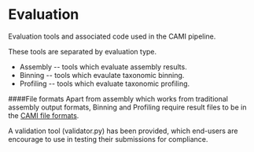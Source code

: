 Evaluation
==========

Evaluation tools and associated code used in the CAMI pipeline.

These tools are separated by evaluation type.

* Assembly -- tools which evaluate assembly results.
* Binning -- tools which evaulate taxonomic binning.
* Profiling -- tools which evaluate taxonomic profiling.

####File formats
Apart from assembly which works from traditional assembly output formats, Binning and Profiling require result files to be in the [CAMI file formats](https://github.com/CAMI-challenge/contest_information/tree/master/file_formats).

A validation tool (validator.py) has been provided, which end-users are encourage to use in testing their submissions for compliance.
